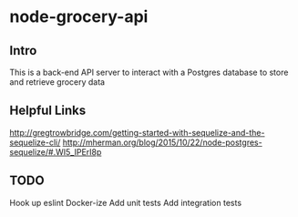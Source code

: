 # node-grocery-api

## Intro
This is a back-end API server to interact with a Postgres database to store and retrieve grocery data

## Helpful Links
http://gregtrowbridge.com/getting-started-with-sequelize-and-the-sequelize-cli/
http://mherman.org/blog/2015/10/22/node-postgres-sequelize/#.WI5_IPErI8p

## TODO
Hook up eslint
Docker-ize
Add unit tests
Add integration tests
